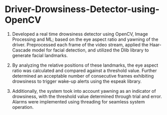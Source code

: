 # Driver-Drowsiness-Detector-using-OpenCV

1. Developed a real time drowsiness detector using OpenCV, Image Processing and ML; based on the eye aspect ratio and yawning of the driver. Preprocessed each frame of the video stream, applied the Haar-Cascade model for facial detection, and utilized the Dlib library to generate facial landmarks.

2. By analyzing the relative positions of these landmarks, the eye aspect ratio was calculated and compared against a threshold value. Further determined an acceptable number of consecutive frames exhibiting drowsiness to trigger wake-up alerts using the espeak library.

3. Additionally, the system took into account yawning as an indicator of drowsiness, with the threshold value determined through trial and error. Alarms were implemented using threading for seamless system operation.

